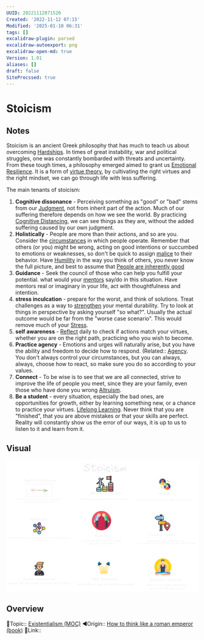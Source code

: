 ```yaml
---
UUID: 20221112071520
Created: '2022-11-12 07:15'
Modified: '2025-01-10 06:31'
tags: []
excalidraw-plugin: parsed
excalidraw-autoexport: png
excalidraw-open-md: true
Version: 1.01
aliases: []
draft: false
SiteProcssed: true
---
```


# Stoicism

## Notes

Stoicism is an ancient Greek philosophy that has much to teach us about overcoming [Hardships](/notes/struggle.md). In times of great instability, war and political struggles, one was constantly bombarded with threats and uncertainty. From these tough times, a philosophy emerged aimed to grant us [Emotional Resilience](/notes/emotional-resilience.md). It is a form of [virtue theory](/notes/virtue-theory.md), by cultivating the right virtues and the right mindset, we can go through life with less suffering.

The main tenants of stoicism:
1. **Cognitive dissonance** - Perceiving something as "good" or "bad" stems from our [Judgment](/notes/judgment.md), not from inherit part of the action. Much of our suffering therefore depends on how we see the world. By practicing [Cognitive Distancing](/notes/cognitive-distancing.md), we can see things as they are, without the added suffering caused by our own judgment.
2. **Holistically** - People are more than their actions, and so are you. Consider the [circumstances](/notes/context.md) in which people operate. Remember that others (or you) might be wrong, acting on good intentions or succumbed to emotions or weaknesses, so don't be quick to assign [malice](/notes/hanlons-razor.md) to their behavior. Have [Humility](/notes/humility.md) in the way you think of others, you never know the full picture, and best to assume that [People are inherently good](/notes/humans-are-good-as-default.md)
3. **Guidance** - Seek the council of those who can help you fulfill your potential. what would your [mentors](/notes/mentor.md) say/do in this situation. Have mentors real or imaginary in your life, act with thoughtfulness and intention.
4. **stress inculcation** - prepare for the worst, and think of solutions. Treat challenges as a way to [strengthen](/notes/creative-destruction.md) your mental durability. Try to look at things in perspective by asking yourself "so what?". Usually the actual outcome would be far from the "worse case scenario". This would remove much of your [Stress](/notes/stress.md).
5. **self awareness** - [Reflect](/notes/introspection.md) daily to check if actions match your virtues, whether you are on the right path, practicing who you wish to become.
6. **Practice agency** - Emotions and urges will naturally arise, but you have the ability and freedom to decide how to respond. (Related:: [Agency](/notes/agency.md). You don't always control your circumstances, but you can always, always, choose how to react, so make sure you do so according to your values.
7. **Connect** - To be wise is to see that we are all connected, strive to improve the life of people you meet, since they are your family, even those who have done you wrong [Altruism](/notes/giving.md).
8. **Be a student** - every situation, especially the bad ones, are opportunities for growth, either by learning something new, or a chance to practice your virtues. [Lifelong Learning](/notes/lifelong-learning.md). Never think that you are "finished", that you are above mistakes or that your skills are perfect. Reality will constantly show us the error of our ways, it is up to us to listen to it and learn from it.

## Visual

![Stoicism.webp](/notes/stoicism.webp)

## Overview
🔼Topic:: [Existentialism (MOC)](/mocs/existentialism-moc.md)
◀Origin:: [How to think like a roman emperor (book)](/books/how-to-think-like-a-roman-emperor-book.md)
🔗Link::

